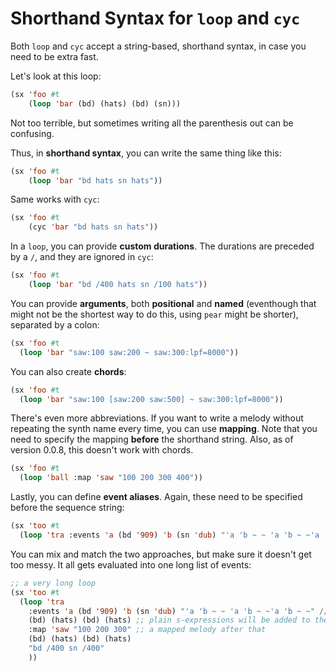 # Shorthand Syntax for `loop` and `cyc`

Both `loop` and `cyc` accept a string-based, shorthand syntax, in case you need to be extra fast.

Let's look at this loop:

```lisp
(sx 'foo #t
	(loop 'bar (bd) (hats) (bd) (sn)))
```

Not too terrible, but sometimes writing all the parenthesis out can be confusing.

Thus, in **shorthand syntax**, you can write the same thing like this:

```lisp
(sx 'foo #t
	(loop 'bar "bd hats sn hats"))
```

Same works with `cyc`:

```lisp
(sx 'foo #t
	(cyc 'bar "bd hats sn hats"))
```

In a `loop`, you can provide **custom durations**. The durations are preceded by a `/`, and they are ignored in `cyc`:

```lisp
(sx 'foo #t
	(loop 'bar "bd /400 hats sn /100 hats"))
```

You can provide **arguments**, both **positional** and **named** (eventhough that might not be
the shortest way to do this, using `pear` might be shorter), separated by a colon:

```lisp
(sx 'foo #t
  (loop 'bar "saw:100 saw:200 ~ saw:300:lpf=8000"))
```

You can also create **chords**: 

```lisp
(sx 'foo #t
  (loop 'bar "saw:100 [saw:200 saw:500] ~ saw:300:lpf=8000"))
```

There's even more abbreviations. If you want to write a melody without repeating the 
synth name every time, you can use **mapping**. Note that you need to specify the mapping
**before** the shorthand string. Also, as of version 0.0.8, this doesn't work with chords.

```lisp
(sx 'foo #t
  (loop 'ball :map 'saw "100 200 300 400"))
```

Lastly, you can define **event aliases**. Again, these need to be specified before the 
sequence string:

```lisp
(sx 'too #t
  (loop 'tra :events 'a (bd '909) 'b (sn 'dub) "'a 'b ~ ~ 'a 'b ~ ~'a 'b ~ ~"))
```

You can mix and match the two approaches, but make sure it doesn't get too messy. It all gets
evaluated into one long list of events:

```lisp
;; a very long loop
(sx 'too #t
  (loop 'tra 
	:events 'a (bd '909) 'b (sn 'dub) "'a 'b ~ ~ 'a 'b ~ ~'a 'b ~ ~" // event aliases work for the subsequent sequences
	(bd) (hats) (bd) (hats) ;; plain s-expressions will be added to the loop
	:map 'saw "100 200 300" ;; a mapped melody after that
	(bd) (hats) (bd) (hats)
	"bd /400 sn /400"
	))
```


